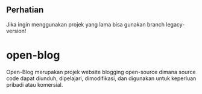 ## Perhatian
Jika ingin menggunakan projek yang lama bisa gunakan branch legacy-version!

# open-blog
Open-Blog merupakan projek website blogging open-source dimana source code dapat diunduh, dipelajari, dimodifikasi, dan digunakan untuk keperluan pribadi atau komersial.
